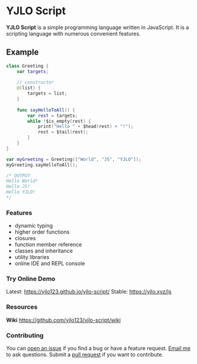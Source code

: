 # YJLO Script

**YJLO Script** is a simple programming language written in JavaScript.
It is a scripting language with numerous convenient features.

## Example
```swift
class Greeting {
	var targets;
	
	// constructor
	@(list) {
		targets = list;
	}
	
	func sayHelloToAll() {
		var rest = targets;
		while !$is_empty(rest) {
			print("Hello " + $head(rest) + "!");
			rest = $tail(rest);
		}
	}
}

var myGreeting = Greeting(["World", "JS", "YJLO"]);
myGreeting.sayHelloToAll();

/* OUTPUT
Hello World!
Hello JS!
Hello YJLO!
*/
```

### Features
- dynamic typing
- higher order functions
- closures
- function member reference
- classes and inheritance
- utility libraries
- online IDE and REPL console

### Try Online Demo
Latest: <https://yjlo123.github.io/yjlo-script/>
Stable: <https://yjlo.xyz/js>

### Resources
**Wiki** <https://github.com/yjlo123/yjlo-script/wiki>

### Contributing
You can [open an issue](https://github.com/yjlo123/yjlo-script/issues/new) if you find a bug or have a feature request.
[Email me](mailto:liusiwei.yjlo@gmail.com) to ask questions.
Submit a [pull request](https://github.com/yjlo123/yjlo-script/pulls) if you want to contribute.
